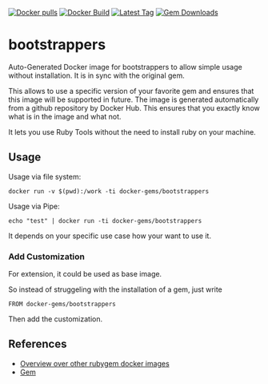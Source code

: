 [![Docker pulls](https://img.shields.io/docker/pulls/rubygem/bootstrappers.svg)](https://hub.docker.com/r/rubygem/bootstrappers/)
[![Docker Build](https://img.shields.io/docker/automated/rubygem/bootstrappers.svg)](https://hub.docker.com/r/rubygem/bootstrappers/)
[![Latest Tag](https://img.shields.io/github/tag/docker-rubygem/bootstrappers.svg)](https://hub.docker.com/r/rubygem/bootstrappers/)
[![Gem Downloads](https://img.shields.io/gem/dt/bootstrappers.svg)](https://rubygems.org/gems/bootstrappers/)
# bootstrappers

Auto-Generated Docker image for bootstrappers to allow simple usage without installation.
It is in sync with the original gem.

This allows to use a specific version of your favorite gem and ensures that this image will be supported in future.
The image is generated automatically from a github repository by Docker Hub.
This ensures that you exactly know what is in the image and what not.

It lets you use Ruby Tools without the need to install ruby on your machine.

## Usage

Usage via file system:

`docker run -v $(pwd):/work -ti docker-gems/bootstrappers`

Usage via Pipe:

`echo "test" | docker run -ti docker-gems/bootstrappers`

It depends on your specific use case how your want to use it.

### Add Customization

For extension, it could be used as base image.

So instead of struggeling with the installation of a gem, just write

`FROM docker-gems/bootstrappers`

Then add the customization.

## References

 - [Overview over other rubygem docker images](https://github.com/thinkbot/docker-rubygem)
 - [Gem](https://rubygems.org/gems/bootstrappers/)
